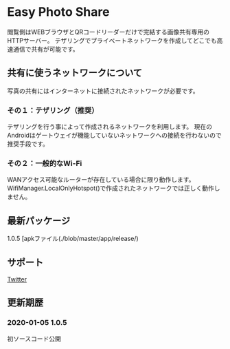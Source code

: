 # Easy Photo Share

閲覧側はWEBブラウザとQRコードリーダーだけで完結する画像共有専用のHTTPサーバー。
テザリングでプライベートネットワークを作成してどこでも高速通信で共有が可能です。
<br>

## 共有に使うネットワークについて
写真の共有にはインターネットに接続されたネットワークが必要です。

### その１：テザリング（推奨）
テザリングを行う事によって作成されるネットワークを利用します。
現在のAndroidはゲートウェイが機能していないネットワークへの接続を行わないので推奨手段です。

### その２：一般的なWi-Fi
WANアクセス可能なルーターが存在している場合に限り動作します。
WifiManager.LocalOnlyHotspot()で作成されたネットワークでは正しく動作しません。
<br>

## 最新パッケージ
1.0.5
[apkファイル(./blob/master/app/release/)
<br>

## サポート
[Twitter](https://twitter.com/xenncamcos)
<br>

## 更新期歴

### 2020-01-05 1.0.5
初ソースコード公開
